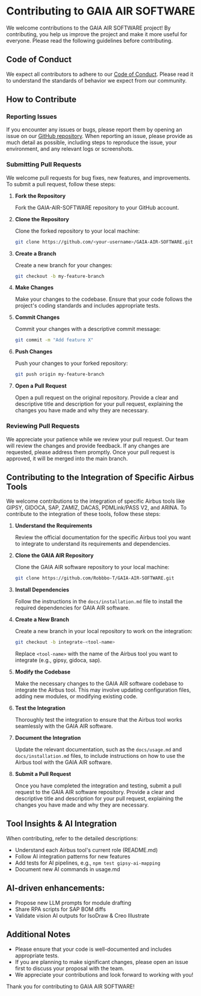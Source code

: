 # Contributing to GAIA AIR SOFTWARE

We welcome contributions to the GAIA AIR SOFTWARE project! By contributing, you help us improve the project and make it more useful for everyone. Please read the following guidelines before contributing.

## Code of Conduct

We expect all contributors to adhere to our [Code of Conduct](code_of_conduct.md). Please read it to understand the standards of behavior we expect from our community.

## How to Contribute

### Reporting Issues

If you encounter any issues or bugs, please report them by opening an issue on our [GitHub repository](https://github.com/Robbbo-T/GAIA-AIR-SOFTWARE/issues). When reporting an issue, please provide as much detail as possible, including steps to reproduce the issue, your environment, and any relevant logs or screenshots.

### Submitting Pull Requests

We welcome pull requests for bug fixes, new features, and improvements. To submit a pull request, follow these steps:

1. **Fork the Repository**

   Fork the GAIA-AIR-SOFTWARE repository to your GitHub account.

2. **Clone the Repository**

   Clone the forked repository to your local machine:

   ```bash
   git clone https://github.com/<your-username>/GAIA-AIR-SOFTWARE.git
   ```

3. **Create a Branch**

   Create a new branch for your changes:

   ```bash
   git checkout -b my-feature-branch
   ```

4. **Make Changes**

   Make your changes to the codebase. Ensure that your code follows the project's coding standards and includes appropriate tests.

5. **Commit Changes**

   Commit your changes with a descriptive commit message:

   ```bash
   git commit -m "Add feature X"
   ```

6. **Push Changes**

   Push your changes to your forked repository:

   ```bash
   git push origin my-feature-branch
   ```

7. **Open a Pull Request**

   Open a pull request on the original repository. Provide a clear and descriptive title and description for your pull request, explaining the changes you have made and why they are necessary.

### Reviewing Pull Requests

We appreciate your patience while we review your pull request. Our team will review the changes and provide feedback. If any changes are requested, please address them promptly. Once your pull request is approved, it will be merged into the main branch.

## Contributing to the Integration of Specific Airbus Tools

We welcome contributions to the integration of specific Airbus tools like GIPSY, GIDOCA, SAP, ZAMIZ, DACAS, PDMLink/PASS V2, and ARINA. To contribute to the integration of these tools, follow these steps:

1. **Understand the Requirements**

   Review the official documentation for the specific Airbus tool you want to integrate to understand its requirements and dependencies.

2. **Clone the GAIA AIR Repository**

   Clone the GAIA AIR software repository to your local machine:

   ```bash
   git clone https://github.com/Robbbo-T/GAIA-AIR-SOFTWARE.git
   ```

3. **Install Dependencies**

   Follow the instructions in the `docs/installation.md` file to install the required dependencies for GAIA AIR software.

4. **Create a New Branch**

   Create a new branch in your local repository to work on the integration:

   ```bash
   git checkout -b integrate-<tool-name>
   ```

   Replace `<tool-name>` with the name of the Airbus tool you want to integrate (e.g., gipsy, gidoca, sap).

5. **Modify the Codebase**

   Make the necessary changes to the GAIA AIR software codebase to integrate the Airbus tool. This may involve updating configuration files, adding new modules, or modifying existing code.

6. **Test the Integration**

   Thoroughly test the integration to ensure that the Airbus tool works seamlessly with the GAIA AIR software.

7. **Document the Integration**

   Update the relevant documentation, such as the `docs/usage.md` and `docs/installation.md` files, to include instructions on how to use the Airbus tool with the GAIA AIR software.

8. **Submit a Pull Request**

   Once you have completed the integration and testing, submit a pull request to the GAIA AIR software repository. Provide a clear and descriptive title and description for your pull request, explaining the changes you have made and why they are necessary.

## Tool Insights & AI Integration

When contributing, refer to the detailed descriptions:
- Understand each Airbus tool's current role (README.md)
- Follow AI integration patterns for new features
- Add tests for AI pipelines, e.g., `npm test gipsy-ai-mapping`
- Document new AI commands in usage.md

## AI-driven enhancements:

- Propose new LLM prompts for module drafting
- Share RPA scripts for SAP BOM diffs
- Validate vision AI outputs for IsoDraw & Creo Illustrate

## Additional Notes

- Please ensure that your code is well-documented and includes appropriate tests.
- If you are planning to make significant changes, please open an issue first to discuss your proposal with the team.
- We appreciate your contributions and look forward to working with you!

Thank you for contributing to GAIA AIR SOFTWARE!

